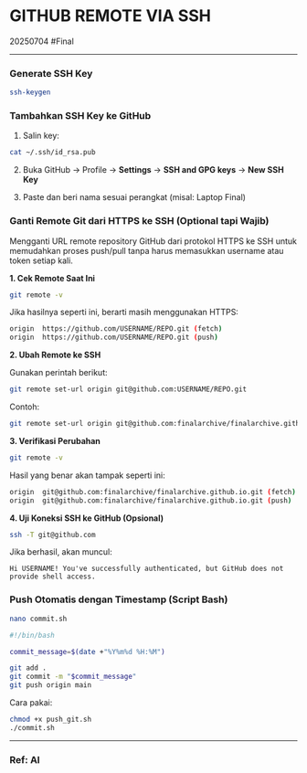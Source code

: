 # GITHUB REMOTE VIA SSH

20250704 #Final

---
### Generate SSH Key
```bash
ssh-keygen
```

### Tambahkan SSH Key ke GitHub
1. Salin key:

```bash
cat ~/.ssh/id_rsa.pub
```
2. Buka GitHub → Profile → **Settings** → **SSH and GPG keys** → **New SSH Key**

3. Paste dan beri nama sesuai perangkat (misal: Laptop Final)

### Ganti Remote Git dari HTTPS ke SSH (Optional tapi Wajib)
Mengganti URL remote repository GitHub dari protokol HTTPS ke SSH untuk memudahkan proses push/pull tanpa harus memasukkan username atau token setiap kali.

**1. Cek Remote Saat Ini**
```bash
git remote -v
```
Jika hasilnya seperti ini, berarti masih menggunakan HTTPS:

```bash
origin  https://github.com/USERNAME/REPO.git (fetch)
origin  https://github.com/USERNAME/REPO.git (push)
```

**2. Ubah Remote ke SSH**

Gunakan perintah berikut:

```bash
git remote set-url origin git@github.com:USERNAME/REPO.git
```
Contoh:

```bash
git remote set-url origin git@github.com:finalarchive/finalarchive.github.io.git
```

**3. Verifikasi Perubahan**
```bash
git remote -v
```
Hasil yang benar akan tampak seperti ini:

```bash
origin  git@github.com:finalarchive/finalarchive.github.io.git (fetch)
origin  git@github.com:finalarchive/finalarchive.github.io.git (push)
```

**4. Uji Koneksi SSH ke GitHub (Opsional)**
```bash
ssh -T git@github.com
```
Jika berhasil, akan muncul:

```vbnet
Hi USERNAME! You've successfully authenticated, but GitHub does not provide shell access.
```

### Push Otomatis dengan Timestamp (Script Bash)
```bash
nano commit.sh
```
```bash
#!/bin/bash

commit_message=$(date +"%Y%m%d %H:%M")

git add .
git commit -m "$commit_message"
git push origin main
```
Cara pakai:
```bash
chmod +x push_git.sh
./commit.sh
```

---
### Ref: AI
